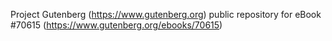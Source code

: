 Project Gutenberg (https://www.gutenberg.org) public repository for
eBook #70615 (https://www.gutenberg.org/ebooks/70615)

